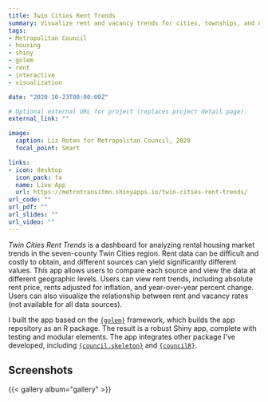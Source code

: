 ```yaml
---
title: Twin Cities Rent Trends
summary: Visualize rent and vacancy trends for cities, townships, and neighborhoods in the Twin Cities
tags:
- Metropolitan Council
- housing
- shiny
- golem
- rent
- interactive
- visualization

date: "2020-10-23T00:00:00Z"

# Optional external URL for project (replaces project detail page).
external_link: ""

image:
  caption: Liz Roten for Metropolitan Council, 2020
  focal_point: Smart

links:
- icon: desktop
  icon_pack: fa
  name: Live App
  url: https://metrotransitmn.shinyapps.io/twin-cities-rent-trends/
url_code: ""
url_pdf: ""
url_slides: ""
url_video: ""
---
```


*Twin Cities Rent Trends* is a dashboard for analyzing rental housing market trends in the seven-county Twin Cities region. Rent data can be difficult and costly to obtain, and different sources can yield significantly different values. This app allows users to compare each source and view the data at different geographic levels. Users can view rent trends, including absolute rent price, rents adjusted for inflation, and year-over-year percent change. Users can also visualize the relationship between rent and vacancy rates (not available for all data sources).


I built the app based on the [`{golem}`](https://github.com/ThinkR-open/golem) framework, which builds the app repository as an R package. The result is a robust Shiny app, complete with testing and modular elements. The app integrates other package I've developed, including [`{council.skeleton}`](https://github.com/Metropolitan-Council/council.skeleton) and [`{councilR}`](https://github.com/Metropolitan-Council/councilR). 


## Screenshots  

{{< gallery album="gallery" >}}

